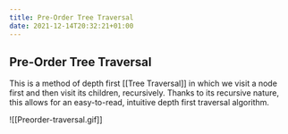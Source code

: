 ```yaml
---
title: Pre-Order Tree Traversal
date: 2021-12-14T20:32:21+01:00
---
```

## Pre-Order Tree Traversal
This is a method of depth first [[Tree Traversal]] in which we visit a node first and then visit its children, recursively. Thanks to its recursive nature, this allows for an easy-to-read, intuitive depth first traversal algorithm. 

![[Preorder-traversal.gif]]